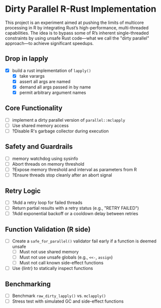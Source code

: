 # Dirty Parallel R-Rust Implementation

This project is an experiment aimed at pushing the limits of multicore processing in R by integrating Rust’s high-performance, multi-threaded capabilities. The idea is to bypass some of R’s inherent single-threaded constraints by using unsafe Rust code—what we call the "dirty parallel" approach—to achieve significant speedups.

## Drop in lapply
- [x] build a rust implementation of `lapply()`
  - [x] take varargs
  - [x] assert all args are named
  - [x] demand all args passed in by name
  - [x] permit arbitrary argument names
  
## Core Functionality
- [ ] implement a dirty parallel version of `parallel::mclapply`
- [ ] Use shared memory access
- [ ] ?Disable R's garbage collector during execution

## Safety and Guardrails

- [ ] memory watchdog using sysinfo
- [ ] Abort threads on memory threshold
- [ ] ?Expose memory threshold and interval as parameters from R
- [ ] ?Ensure threads stop cleanly after an abort signal

## Retry Logic

- [ ] ?Add a retry loop for failed threads
- [ ] Return partial results with a retry status (e.g., "RETRY FAILED")
- [ ] ?Add exponential backoff or a cooldown delay between retries

## Function Validation (R side)

- [ ] Create a `safe_for_parallel()` validator fail early if a function is deemed unsafe
  - [ ] Must not use shared memory
  - [ ] Must not use unsafe globals (e.g., `<<-`, `assign`)
  - [ ] Must not call known side-effect functions
- [ ] Use {lintr} to statically inspect functions

## Benchmarking

- [ ] Benchmark `raw_dirty_lapply()` vs. `mclapply()`
- [ ] Stress test with simulated GC and side-effect functions
